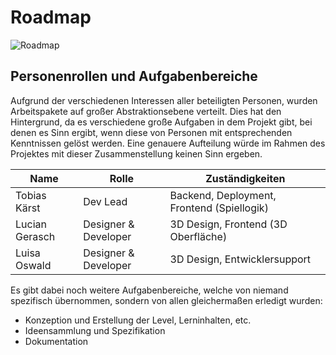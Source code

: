 # Roadmap

![Roadmap](/images/roadmap.png)

## Personenrollen und Aufgabenbereiche

Aufgrund der verschiedenen Interessen aller beteiligten Personen, wurden Arbeitspakete auf großer Abstraktionsebene verteilt. Dies hat den Hintergrund, da es verschiedene große Aufgaben in dem Projekt gibt, bei denen es Sinn ergibt, wenn diese von Personen mit entsprechenden Kenntnissen gelöst werden. Eine genauere Aufteilung würde im Rahmen des Projektes mit dieser Zusammenstellung keinen Sinn ergeben.

| Name           | Rolle                | Zuständigkeiten                            |
| -------------- | -------------------- | ------------------------------------------ |
| Tobias Kärst   | Dev Lead             | Backend, Deployment, Frontend (Spiellogik) |
| Lucian Gerasch | Designer & Developer | 3D Design, Frontend (3D Oberfläche)        |
| Luisa Oswald   | Designer & Developer | 3D Design, Entwicklersupport               |

Es gibt dabei noch weitere Aufgabenbereiche, welche von niemand spezifisch übernommen, sondern von allen gleichermaßen erledigt wurden:

- Konzeption und Erstellung der Level, Lerninhalten, etc.
- Ideensammlung und Spezifikation
- Dokumentation
